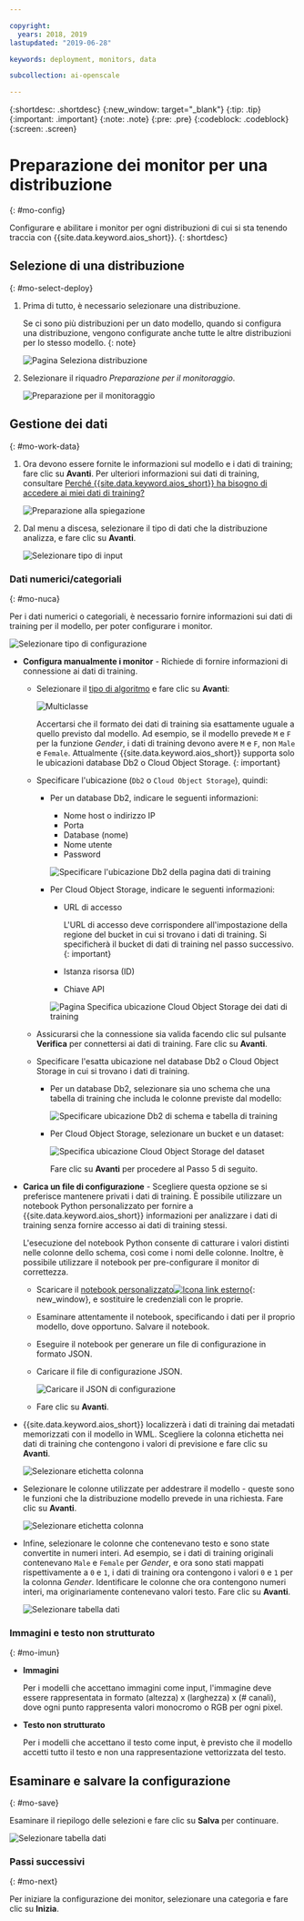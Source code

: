 ```yaml
---

copyright:
  years: 2018, 2019
lastupdated: "2019-06-28"

keywords: deployment, monitors, data

subcollection: ai-openscale

---
```


{:shortdesc: .shortdesc}
{:new_window: target="_blank"}
{:tip: .tip}
{:important: .important}
{:note: .note}
{:pre: .pre}
{:codeblock: .codeblock}
{:screen: .screen}

# Preparazione dei monitor per una distribuzione
{: #mo-config}

Configurare e abilitare i monitor per ogni distribuzioni di cui si sta tenendo traccia con {{site.data.keyword.aios_short}}.
{: shortdesc}

## Selezione di una distribuzione
{: #mo-select-deploy}

1.  Prima di tutto, è necessario selezionare una distribuzione.

    Se ci sono più distribuzioni per un dato modello, quando si configura una distribuzione, vengono configurate anche tutte le altre distribuzioni per lo stesso modello.
    {: note}

    ![Pagina Seleziona distribuzione](images/config-select-deploy.png)

1.  Selezionare il riquadro *Preparazione per il monitoraggio*.

    ![Preparazione per il monitoraggio](images/config-prep-monitor.png)

## Gestione dei dati
{: #mo-work-data}

1.  Ora devono essere fornite le informazioni sul modello e i dati di training; fare clic su **Avanti**. Per ulteriori informazioni sui dati di training, consultare [Perché {{site.data.keyword.aios_short}} ha bisogno di accedere ai miei dati di training?](/docs/services/ai-openscale?topic=ai-openscale-trainingdata#trainingdata)

    ![Preparazione alla spiegazione](images/config-what-monitor.png)

1.  Dal menu a discesa, selezionare il tipo di dati che la distribuzione analizza, e fare clic su **Avanti**.

    ![Selezionare tipo di input](images/config-input-monitor.png)

### Dati numerici/categoriali
{: #mo-nuca}

Per i dati numerici o categoriali, è necessario fornire informazioni sui dati di training per il modello, per poter configurare i monitor.

  ![Selezionare tipo di configurazione](images/config-manual-monitor.png)

- **Configura manualmente i monitor** - Richiede di fornire informazioni di connessione ai dati di training.

    - Selezionare il [tipo di algoritmo](/docs/services/ai-openscale?topic=ai-openscale-acc-monitor#acc-understand) e fare clic su **Avanti**:

      ![Multiclasse](images/multiclass.png)

      Accertarsi che il formato dei dati di training sia esattamente uguale a quello previsto dal modello. Ad esempio, se il modello prevede `M` e `F` per la funzione *Gender*, i dati di training devono avere `M` e `F`, non `Male` e `Female`. Attualmente {{site.data.keyword.aios_short}} supporta solo le ubicazioni database Db2 o Cloud Object Storage.
        {: important}

    - Specificare l'ubicazione (`Db2` o `Cloud Object Storage`), quindi:

        - Per un database Db2, indicare le seguenti informazioni:

            - Nome host o indirizzo IP
            - Porta
            - Database (nome)
            - Nome utente
            - Password

            ![Specificare l'ubicazione Db2 della pagina dati di training](images/config-train-db2-monitor.png)

        - Per Cloud Object Storage, indicare le seguenti informazioni:

            - URL di accesso

              L'URL di accesso deve corrispondere all'impostazione della regione del bucket in cui si trovano i dati di training. Si specificherà il bucket di dati di training nel passo successivo.
              {: important}

            - Istanza risorsa (ID)
            - Chiave API

            ![Pagina Specifica ubicazione Cloud Object Storage dei dati di training](images/config-train-cos-monitor.png)

    - Assicurarsi che la connessione sia valida facendo clic sul pulsante **Verifica** per connettersi ai dati di training. Fare clic su **Avanti**.

    - Specificare l'esatta ubicazione nel database Db2 o Cloud Object Storage in cui si trovano i dati di training.

        - Per un database Db2, selezionare sia uno schema che una tabella di training che includa le colonne previste dal modello:

          ![Specificare ubicazione Db2 di schema e tabella di training](images/fair-config-table-db2.png)

        - Per Cloud Object Storage, selezionare un bucket e un dataset:

          ![Specifica ubicazione Cloud Object Storage del dataset](images/fair-config-dset-cos.png)

          Fare clic su **Avanti** per procedere al Passo 5 di seguito.

- **Carica un file di configurazione** - Scegliere questa opzione se si preferisce mantenere privati i dati di training. È possibile utilizzare un notebook Python personalizzato per fornire a {{site.data.keyword.aios_short}} informazioni per analizzare i dati di training senza fornire accesso ai dati di training stessi.

  L'esecuzione del notebook Python consente di catturare i valori distinti nelle colonne dello schema, così come i nomi delle colonne. Inoltre, è possibile utilizzare il notebook per pre-configurare il monitor di correttezza.

    - Scaricare il [notebook personalizzato![Icona link esterno](../../icons/launch-glyph.svg "Icona link esterno")](https://github.com/IBM-Watson/aios-data-distribution/blob/master/training_statistics_notebook.ipynb){: new_window}, e sostituire le credenziali con le proprie.

    - Esaminare attentamente il notebook, specificando i dati per il proprio modello, dove opportuno. Salvare il notebook.

    - Eseguire il notebook per generare un file di configurazione in formato JSON.

    - Caricare il file di configurazione JSON.

        ![Caricare il JSON di configurazione](images/config-json-monitor.png)

    - Fare clic su **Avanti**.

- {{site.data.keyword.aios_short}} localizzerà i dati di training dai metadati memorizzati con il modello in WML. Scegliere la colonna etichetta nei dati di training che contengono i valori di previsione e fare clic su **Avanti**.

  ![Selezionare etichetta colonna](images/fair-config-column.png)

- Selezionare le colonne utilizzate per addestrare il modello - queste sono le funzioni che la distribuzione modello prevede in una richiesta. Fare clic su **Avanti**.

    ![Selezionare etichetta colonna](images/explain-select-column.png)

- Infine, selezionare le colonne che contenevano testo e sono state convertite in numeri interi. Ad esempio, se i dati di training originali contenevano `Male` e `Female` per *Gender*, e ora sono stati mappati rispettivamente a `0` e `1`, i dati di training ora contengono i valori `0` e `1` per la colonna *Gender*. Identificare le colonne che ora contengono numeri interi, ma originariamente contenevano valori testo. Fare clic su **Avanti**.

    ![Selezionare tabella dati](images/explain-text-column.png)

### Immagini e testo non strutturato
{: #mo-imun}

- **Immagini**

  Per i modelli che accettano immagini come input, l'immagine deve essere rappresentata in formato (altezza) x (larghezza) x (# canali), dove ogni punto rappresenta valori monocromo o RGB per ogni pixel.

- **Testo non strutturato**

   Per i modelli che accettano il testo come input, è previsto che il modello accetti tutto il testo e non una rappresentazione vettorizzata del testo.

## Esaminare e salvare la configurazione
{: #mo-save}

Esaminare il riepilogo delle selezioni e fare clic su **Salva** per continuare.

  ![Selezionare tabella dati](images/config-summary-monitor.png)

### Passi successivi
{: #mo-next}

Per iniziare la configurazione dei monitor, selezionare una categoria e fare clic su **Inizia**.
